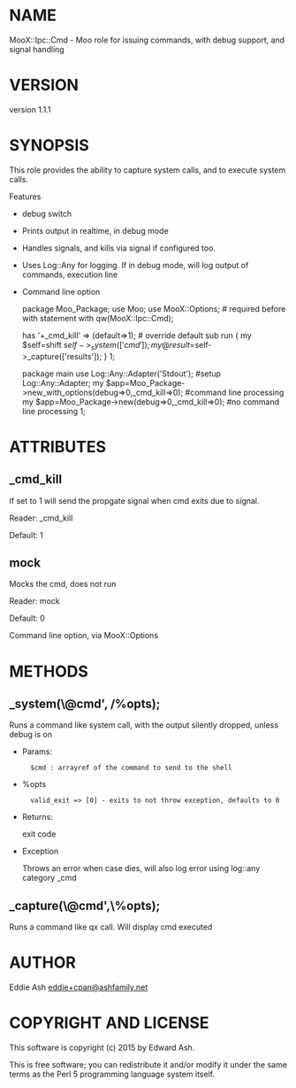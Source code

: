 # NAME

MooX::Ipc::Cmd - Moo role for issuing commands, with debug support, and signal handling

# VERSION

version 1.1.1

# SYNOPSIS

This role provides the ability to capture system calls, and to execute system calls.

Features

- debug switch
- Prints output in realtime, in debug mode
- Handles signals, and kills via signal if configured too.
- Uses Log::Any for logging.  If in debug mode, will log output of commands, execution line
- Command line option

    package Moo_Package;
    use Moo;
    use MooX::Options; # required before with statement
    with qw(MooX::Ipc::Cmd);

    has '+_cmd_kill' => (default=>1); # override default
    sub run {
        my $self=shift
        $self->_system(['cmd']);
        my @result=$self->_capture(['results']);
    }
    1;

    package main
    use Log::Any::Adapter('Stdout');  #setup Log::Any::Adapter;
    my $app=Moo_Package->new_with_options(debug=>0,_cmd_kill=>0); #command line processing
    my $app=Moo_Package->new(debug=>0,_cmd_kill=>0); #no command line processing
    1;

# ATTRIBUTES

## \_cmd\_kill

If set to 1 will send the propgate signal when cmd exits due to signal.

Reader: \_cmd\_kill

Default: 1

## mock

Mocks the cmd, does not run

Reader: mock 

Default: 0

Command line option, via MooX::Options

# METHODS

## \_system(\\@cmd', /%opts);

Runs a command like system call, with the output silently dropped, unless debug is on

- Params:

        $cmd : arrayref of the command to send to the shell

- %opts

        valid_exit => [0] - exits to not throw exception, defaults to 0

- Returns:

    exit code

- Exception

    Throws an error when case dies, will also log error using log::any category \_cmd

## \_capture(\\@cmd',\\%opts);
Runs a command like qx call.  Will display cmd executed 

# AUTHOR

Eddie Ash <eddie+cpan@ashfamily.net>

# COPYRIGHT AND LICENSE

This software is copyright (c) 2015 by Edward Ash.

This is free software; you can redistribute it and/or modify it under
the same terms as the Perl 5 programming language system itself.
